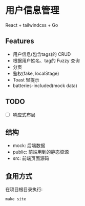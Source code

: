 # 用户信息管理

React + tailwindcss + Go

## Features

- 用户信息(包含tags)的 CRUD
- 根据用户姓名、tag的 Fuzzy 查询
- 分页
- 鉴权(fake, localStage)
- Toast 轻提示
- batteries-included(mock data)

## TODO

- [ ] 响应式布局

## 结构

- mock: 后端数据
- public: 前端用到的静态资源
- src: 前端页面源码

## 食用方式

在项目根目录执行:

```shell
make site
```
